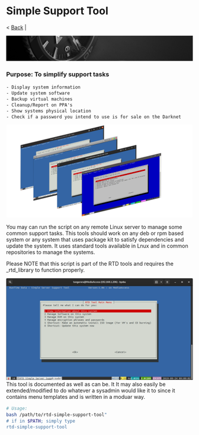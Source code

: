 # Simple Support Tool
< [Back](https://github.com/vonschutter/RTD-Setup/blob/main/README.md) | 

![RTD Blind Install Media Header](Media_files/header-time.jpg "Executing the Script")

###	Purpose: To simplify support tasks 

	- Display system information 
	- Update system software
	- Backup virtual machines 
	- Cleanup/Report on PPA's
	- Show systems physical location 
	- Check if a password you intend to use is for sale on the Darknet

![RTD SSST](Media_files/0-amalgam.png?raw=true "Main Window")

You may can run the script on any remote Linux server to manage some common support tasks. This tools should work on any deb or rpm based system or any system that uses package kit to satisfy dependencies and update the system. It uses standard tools available in Lnux and in common repositories to manage the systems. 

Please NOTE that this script is part of the RTD tools and requires the _rtd_library to function properly. 

![RTD SSST](Media_files/11.png?raw=true "Main Window")
This tool is documented as well as can be. It It may also easily be extended/modified to do whatever a sysadmin would like it to since it contains menu templates and is written in a moduar way. 

```bash
# Usage: 
bash /path/to/rtd-simple-support-tool" 
# if in $PATH; simply type 
rtd-simple-support-tool
```

